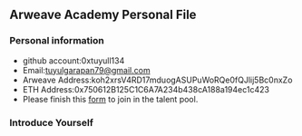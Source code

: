 ## Arweave Academy Personal File

### Personal information

- github account:0xtuyull134
- Email:tuyulgarapan79@gmail.com
- Arweave Address:koh2xrsV4RD17mduogASUPuWoRQe0fQJlij5Bc0nxZo
- ETH Address:0x750612B125C1C6A7A234b438cA188a194ec1c423
- Please finish this [form](https://docs.google.com/forms/d/e/1FAIpQLSfWA5fIIcBgmRppm3jNz5vmf9Mai_QMVil-2pO4r7YKn_Zhtw/viewform?usp=sf_link) to join in the talent pool.

### Introduce Yourself

